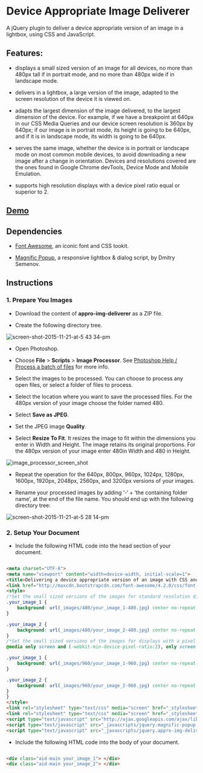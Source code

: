 # Device Appropriate Image Deliverer

A jQuery plugin to deliver a device appropriate version of an image in a lightbox, using CSS and JavaScript.

## Features:

- displays a small sized version of an image for all devices, no more than 480px tall if in portrait mode, and no more than 480px wide if in landscape mode.

- delivers in a lightbox, a large version of the image, adapted to the screen resolution of the device it is viewed on.

- adapts the largest dimension of the image delivered, to the largest dimension of the device. For example, if we have a breakpoint at 640px in our CSS Media Queries and our device screen resolution is 360px by 640px; if our image is in portrait mode, its height is going to be 640px, and if it is in landscape mode, its width is going to be 640px.

- serves the same image, whether the device is in portrait or landscape mode on most common mobile devices, to avoid downloading a new image after a change in orientation. Devices and resolutions covered are the ones found in Google Chrome devTools, Device Mode and Mobile Emulation.

- supports high resolution displays with a device pixel ratio equal or superior to 2.


## [Demo](http://htmlpreview.github.io/?https://github.com/nbeaumont/appro-img-deliverer/blob/master/index.html)

## Dependencies

  * [Font Awesome](https://fortawesome.github.io/Font-Awesome/), an iconic font and CSS tookit.

  * [Magnific Popup](http://dimsemenov.com/plugins/magnific-popup/), a responsive lightbox & dialog script, by Dmitry Semenov.

## Instructions

### 1. Prepare You Images

  * Download the content of **appro-img-deliverer** as a ZIP file.
  
  * Create the following directory tree.
  
![screen-shot-2015-11-21-at-5 43 34-pm](https://cloud.githubusercontent.com/assets/10236829/11320919/e3c3645e-9078-11e5-9b27-0b2400421352.png)

  * Open Photoshop.

  * Choose **File** > **Scripts** > **Image Processor**. See [Photoshop Help / 
Process a batch of files](https://helpx.adobe.com/photoshop/using/processing-batch-files.html) for more info.

  * Select the images to be processed. You can choose to process any open files, or select a folder of files to process.

  * Select the location where you want to save the processed files. For the 480px version of your image choose the folder named 480.

  * Select **Save as JPEG**.

  * Set the JPEG image **Quality**.

  * Select **Resize To Fit**. It resizes the image to fit within the dimensions you enter in Width and Height. The image retains its original proportions. For the 480px version of your image enter 480in Width and 480 in Height.

![image_processor_screen_shot](https://cloud.githubusercontent.com/assets/10236829/11309892/80c900d2-8f94-11e5-8115-99778741f5af.png)

  * Repeat the operation for the 640px, 800px, 960px, 1024px, 1280px, 1600px, 1920px, 2048px, 2560px, and 3200px versions of your images.

  * Rename your processed images by adding ‘-‘ + ‘the containing folder name’, at the end of the file name. You should end up with the following directory tree:

![screen-shot-2015-11-21-at-5 28 14-pm](https://cloud.githubusercontent.com/assets/10236829/11320921/18631736-9079-11e5-8624-09d634708dcb.png)

### 2. Setup Your Document

  * Include the following HTML code into the head section of your document.

```html

<meta charset="UTF-8">
<meta name="viewport" content="width=device-width, initial-scale=1">
<title>Delivering a device appropriate version of an image with CSS and JavaScript</title>
<link href="http://maxcdn.bootstrapcdn.com/font-awesome/4.2.0/css/font-awesome.min.css" rel="stylesheet" type="text/css">
<style>
/*Set the small sized versions of the images for standard resolution displays*/
.your_image_1 {
	background: url(_images/480/your_image_1-480.jpg) center no-repeat;
}

.your_image_2 {
	background: url(_images/480/your_image_2-480.jpg) center no-repeat;
}
/*Set the small sized versions of the images for displays with a pixel ratio superior or equal to 2*/
@media only screen and (-webkit-min-device-pixel-ratio:2), only screen and (min-resolution:192dpi), only screen and (min-resolution:2dppx) {

.your_image_1 {
	background: url(_images/960/your_image_1-960.jpg) center no-repeat;
}

.your_image_2 {
	background: url(_images/960/your_image_2-960.jpg) center no-repeat;
}
}
</style>
<link rel="stylesheet" type="text/css" media="screen" href="_stylesheets/magnific-popup.css">
<link rel="stylesheet" type="text/css" media="screen" href="_stylesheets/appro-img-deliverer.css">
<script type="text/javascript" src="http://ajax.googleapis.com/ajax/libs/jquery/1.11.1/jquery.min.js"></script>
<script type="text/javascript" src="_javascripts/jquery.magnific-popup.min.js"></script>
<script type="text/javascript" src="_javascripts/jquery.appro-img-deliverer.js"></script>

```
  * Include the following HTML code into the body of your document.

```html

<div class="aid-main your_image_1"> </div>
<div class="aid-main your_image_2"> </div>

```


